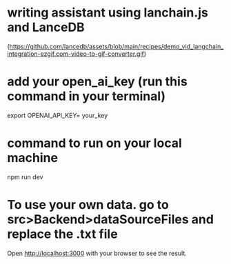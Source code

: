 # writing assistant using lanchain.js and LanceDB

(https://github.com/lancedb/assets/blob/main/recipes/demo_vid_langchain_integration-ezgif.com-video-to-gif-converter.gif)

# add your open_ai_key (run this command in your terminal)
 export OPENAI_API_KEY= your_key

# command to run on your local machine

npm run dev
# To use your own data. go to src>Backend>dataSourceFiles and replace the .txt file

Open [http://localhost:3000](http://localhost:3000) with your browser to see the result.
